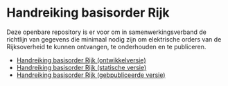 # Handreiking basisorder Rijk

Deze openbare repository is er voor om in samenwerkingsverband de richtlijn van gegevens die minimaal nodig zijn om elektrische orders van de Rijksoverheid te kunnen ontvangen, te onderhouden en te publiceren.

- [Handreiking basisorder Rijk (ontwikkelversie)](https://logius-standaarden.github.io/ep-basisorder-rijk/)
- [Handreiking basisorder Rijk (statische versie)](https://logius-standaarden.github.io/ep-basisorder-rijk/snapshot.html)
- [Handreiking basisorder Rijk (gebpubliceerde versie)](https://gitdocumentatie.logius.nl/publicatie/ep/basisorder-rijk/)
